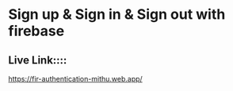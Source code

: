 # Sign up & Sign in & Sign out with firebase


## Live Link::::
https://fir-authentication-mithu.web.app/

